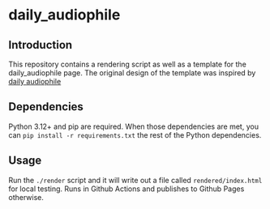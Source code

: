 # daily_audiophile

## Introduction
This repository contains a rendering script as well as a template for the daily_audiophile page. The original design of the template was inspired by [daily audiophile](https://www.dailyaudiophile.com/)

## Dependencies
Python 3.12+ and pip are required. When those dependencies are met, you can `pip install -r requirements.txt` the rest of the Python dependencies.

## Usage
Run the `./render` script and it will write out a file called `rendered/index.html` for local testing. Runs in Github Actions and publishes to Github Pages otherwise.
